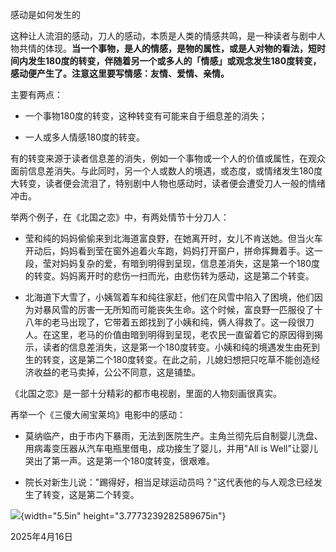 感动是如何发生的

这种让人流泪的感动，刀人的感动，本质是人类的情感共鸣，是一种读者与剧中人物共情的体现。**当一个事物，是人的情感，是物的属性，或是人对物的看法，短时间内发生180度的转变，伴随着另一个或多人的「情感」或观念发生180度转变，感动便产生了。注意这里要写情感：友情、爱情、亲情。**

主要有两点：

- 一个事物180度的转变，这种转变有可能来自于细息差的消失；

<!-- -->

- 一人或多人情感180度的转变。

有的转变来源于读者信息差的消失，例如一个事物或一个人的价值或属性，在观众面前信息差消失。与此同时，另一个人或数人的境遇，或态度，或情绪发生180度大转变，读者便会流泪了，特别剧中人物也感动时，读者便会遭受刀人一般的情绪冲击。

举两个例子，在《北国之恋》中，有两处情节十分刀人：

- 莹和纯的妈妈偷偷来到北海道富良野，在她离开时，女儿不肯送她。但当火车开动后，妈妈看到莹在窗外追着火车跑，妈妈打开窗户，拼命挥舞着手。这一段，莹对妈妈复杂的爱，有暗到明得到呈现，信息差消失，这是第一个180度的转变。妈妈离开时的悲伤一扫而光，由悲伤转为感动，这是第二个转变。

<!-- -->

- 北海道下大雪了，小姨驾着车和纯往家赶，他们在风雪中陷入了困境，他们因为对暴风雪的厉害一无所知而可能丧失生命。这个时候，富良野一匹服役了十八年的老马出现了，它带着五郎找到了小姨和纯，俩人得救了。这一段很刀人。在这里，老马的价值由暗到明得到呈现，老农民一直留着它的原因得到揭示，读者的信息差消失，这是第一个180度转变。小姨和纯的境遇发生由死到生的转变，这是第二个180度转变。在此之前，儿媳妇想把只吃草不能创造经济收益的老马卖掉，公公不同意，这是铺垫。

《北国之恋》是一部十分精彩的都市电视剧，里面的人物刻画很真实。

再举一个《三傻大闹宝莱坞》电影中的感动：

- 莫纳临产，由于市内下暴雨，无法到医院生产。主角兰彻先后自制婴儿洗盘、用病毒变压器从汽车电瓶里借电，成功接生了婴儿，并用"All
  is Well"让婴儿哭出了第一声。这是第一个180度转变，很艰难。

<!-- -->

- 院长对新生儿说："踢得好，相当足球运动员吗？"这代表他的与人观念已经发生了转变，这是第二个转变。

![](media/image1.png){width="5.5in" height="3.7773239282589675in"}

2025年4月16日
